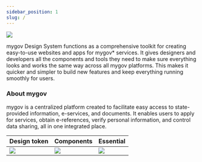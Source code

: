 ```yaml
---
sidebar_position: 1
slug: /
---
```


![](/img/mygovdesignsystem.png)

mygov Design System functions as a comprehensive toolkit for creating easy-to-use websites and apps for mygov\* services. It gives designers and developers all the components and tools they need to make sure everything looks and works the same way across all mygov platforms. This makes it quicker and simpler to build new features and keep everything running smoothly for users.

### **About mygov**

mygov is a centralized platform created to facilitate easy access to state-provided information, e-services, and documents. It enables users to apply for services, obtain e-references, verify personal information, and control data sharing, all in one integrated place.



| Design token                     | Components                       | Essential                     |
| -------------------------------- | -------------------------------- | ----------------------------- |
| ![](/img/minicorecomponents.png) | ![](/img/minicorecomponents.png) | ![](/img/minidesigntoken.png) |
